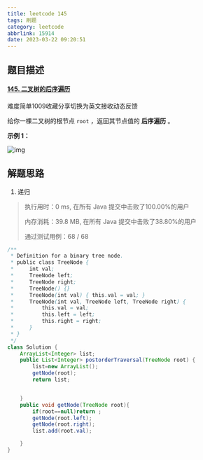 ```yaml
---
title: leetcode 145
tags: 刷题
category: leetcode
abbrlink: 15914
date: 2023-03-22 09:20:51
---
```


## 题目描述

#### [145. 二叉树的后序遍历](https://leetcode.cn/problems/binary-tree-postorder-traversal/)

难度简单1009收藏分享切换为英文接收动态反馈

给你一棵二叉树的根节点 `root` ，返回其节点值的 **后序遍历** 。

 

**示例 1：**

![img](https://cdn.jsdelivr.net/gh/Kong-PR/Typora-picture@latest/img/pre1.jpg)



## 解题思路

1. 递归

> 执行用时：0 ms, 在所有 Java 提交中击败了100.00%的用户
>
> 内存消耗：39.8 MB, 在所有 Java 提交中击败了38.80%的用户
>
> 通过测试用例：68 / 68

```java
/**
 * Definition for a binary tree node.
 * public class TreeNode {
 *     int val;
 *     TreeNode left;
 *     TreeNode right;
 *     TreeNode() {}
 *     TreeNode(int val) { this.val = val; }
 *     TreeNode(int val, TreeNode left, TreeNode right) {
 *         this.val = val;
 *         this.left = left;
 *         this.right = right;
 *     }
 * }
 */
class Solution {
    ArrayList<Integer> list;
    public List<Integer> postorderTraversal(TreeNode root) {
        list=new ArrayList();
        getNode(root);
        return list;


    }
    public void getNode(TreeNode root){
        if(root==null)return ;
        getNode(root.left);
        getNode(root.right);
        list.add(root.val);

    }
}
```

